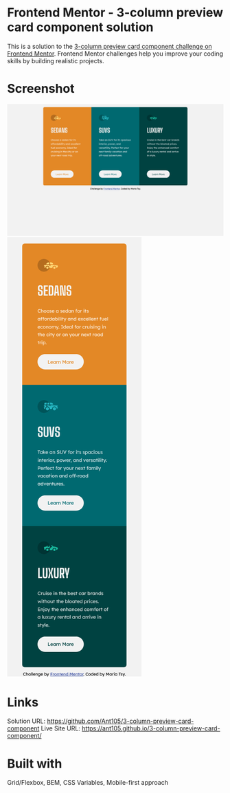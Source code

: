 # Frontend Mentor - 3-column preview card component solution

This is a solution to the [3-column preview card component challenge on Frontend Mentor](https://www.frontendmentor.io/challenges/3column-preview-card-component-pH92eAR2-). Frontend Mentor challenges help you improve your coding skills by building realistic projects.

# Screenshot

![Screenshot of the Desktop version](./screenshots/Screenshot-Desktop.png)
![Screenshot of the Mobile version](./screenshots/Screenshot-Mobile.png)

# Links

Solution URL: https://github.com/Ant105/3-column-preview-card-component
Live Site URL: https://ant105.github.io/3-column-preview-card-component/

# Built with

Grid/Flexbox, BEM, CSS Variables, Mobile-first approach
